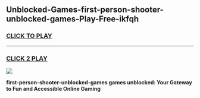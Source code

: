 
## Unblocked-Games-first-person-shooter-unblocked-games-Play-Free-ikfqh
<h3>
<a href="https://premium76.site?title=first-person-shooter-unblocked-games&ref=09A">CLICK TO PLAY</a></h3>
<hr>

<h3>
<a href="https://premium76.site?title=first-person-shooter-unblocked-games&ref=09A">CLICK 2 PLAY</a>
  
</h3>

<a href="https://premium76.site?title=first-person-shooter-unblocked-games&ref=09A"><img src="https://clearcache.store/games.png"></a>


**first-person-shooter-unblocked-games games unblocked: Your Gateway to Fun and Accessible Online Gaming**
